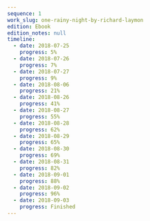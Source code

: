 ```yaml
---
sequence: 1
work_slug: one-rainy-night-by-richard-laymon
edition: Ebook
edition_notes: null
timeline:
  - date: 2018-07-25
    progress: 5%
  - date: 2018-07-26
    progress: 7%
  - date: 2018-07-27
    progress: 9%
  - date: 2018-08-06
    progress: 21%
  - date: 2018-08-26
    progress: 41%
  - date: 2018-08-27
    progress: 55%
  - date: 2018-08-28
    progress: 62%
  - date: 2018-08-29
    progress: 65%
  - date: 2018-08-30
    progress: 69%
  - date: 2018-08-31
    progress: 82%
  - date: 2018-09-01
    progress: 88%
  - date: 2018-09-02
    progress: 96%
  - date: 2018-09-03
    progress: Finished
---
```

